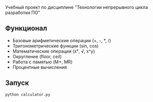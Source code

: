 Учебный проект по дисциплине "Технологии непрерывного цикла разработки ПО"

## Функционал
- Базовые арифметические операции (+, -, *, /)
- Тригонометрические функции (sin, cos)
- Математические операции (x², √, x^y)
- Округление (floor, ceil)
- Работа с памятью (M+, MR)
- Процентные вычисления

## Запуск
```bash
python calculator.py

